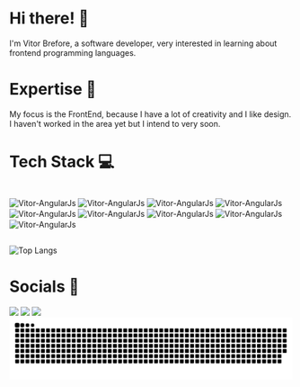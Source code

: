 # Hi there! 👋

I'm Vitor Brefore, a software developer, very interested in learning about frontend programming languages.


# Expertise 🚀

My focus is the FrontEnd, because I have a lot of creativity and I like design. I haven't worked in the area yet but I intend to very soon.


# Tech Stack 💻

<div style:"display: inline_block"><br>
<img align="center" alt="Vitor-AngularJs" height="30" width="40" src="https://cdn.jsdelivr.net/gh/devicons/devicon@latest/icons/angularjs/angularjs-original.svg" />
<img align="center" alt="Vitor-AngularJs" height="30" width="40" src="https://cdn.jsdelivr.net/gh/devicons/devicon@latest/icons/html5/html5-original.svg" />
<img align="center" alt="Vitor-AngularJs" height="30" width="40" src="https://cdn.jsdelivr.net/gh/devicons/devicon@latest/icons/css3/css3-original.svg" />
<img align="center" alt="Vitor-AngularJs" height="30" width="40" src="https://cdn.jsdelivr.net/gh/devicons/devicon@latest/icons/javascript/javascript-original.svg" />
<img align="center" alt="Vitor-AngularJs" height="30" width="40" src="https://cdn.jsdelivr.net/gh/devicons/devicon@latest/icons/tailwindcss/tailwindcss-original.svg" />
<img align="center" alt="Vitor-AngularJs" height="30" width="40" src="https://cdn.jsdelivr.net/gh/devicons/devicon@latest/icons/sass/sass-original.svg" />
<img align="center" alt="Vitor-AngularJs" height="30" width="40" src="https://cdn.jsdelivr.net/gh/devicons/devicon@latest/icons/react/react-original.svg" />
<img align="center" alt="Vitor-AngularJs" height="30" width="40" src="https://cdn.jsdelivr.net/gh/devicons/devicon@latest/icons/firebase/firebase-original.svg" />
<img align="center" alt="Vitor-AngularJs" height="30" width="40" src="https://cdn.jsdelivr.net/gh/devicons/devicon@latest/icons/mysql/mysql-original.svg" />
</div>

##

![Top Langs](https://github-readme-stats-git-masterrstaa-rickstaa.vercel.app/api/top-langs/?username=Vitor-Brefore&layout=compact&bg_color=000&border_color=30A3DC&title_color=E94D5F&text_color=FFF)


# Socials 👋
<div>
<a href="https://www.instagram.com/vitor_brefore/" target="_blank"><img src="https://img.shields.io/badge/Instagram-%23E4405F.svg?style=for-the-badge&logo=Instagram&logoColor=white" target="_blank"></a>
<a href="https://www.linkedin.com/in/vitor-brefore/" target="_blank"><img src="https://img.shields.io/badge/linkedin-%230077B5.svg?style=for-the-badge&logo=linkedin&logoColor=white" target="_blank"></a>
<a href="mailto:vitorbrefore93@gmail.com" target="_blank"><img src="https://img.shields.io/badge/Gmail-D14836?style=for-the-badge&logo=gmail&logoColor=white" target="_blank"></a>
</div>

<picture>
  <source media="(prefers-color-scheme: dark)" srcset="https://raw.githubusercontent.com/Vitor-Brefore/Vitor-Brefore/output/github-snake-dark.svg" />
  <source media="(prefers-color-scheme: light)" srcset="https://raw.githubusercontent.com/Vitor-Brefore/Vitor-Brefore/output/github-snake.svg" />
  <img alt="github-snake" src="https://raw.githubusercontent.com/Vitor-Brefore/Vitor-Brefore/output/github-snake.svg" />
</picture>

